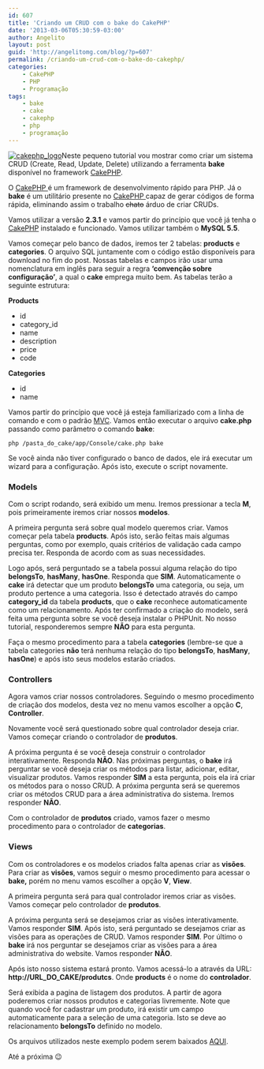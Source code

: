 ```yaml
---
id: 607
title: 'Criando um CRUD com o bake do CakePHP'
date: '2013-03-06T05:30:59-03:00'
author: Angelito
layout: post
guid: 'http://angelitomg.com/blog/?p=607'
permalink: /criando-um-crud-com-o-bake-do-cakephp/
categories:
    - CakePHP
    - PHP
    - Programação
tags:
    - bake
    - cake
    - cakephp
    - php
    - programação
---
```


[![cakephp_logo](http://angelitomg.github.io/wp-content/uploads/2012/12/cakephp_logo_250_trans.png)](http://angelitomg.github.io/wp-content/uploads/2012/12/cakephp_logo_250_trans.png)Neste pequeno tutorial vou mostrar como criar um sistema CRUD (Create, Read, Update, Delete) utilizando a ferramenta **bake** disponível no framework [CakePHP](http://cakephp.org).

O [CakePHP ](http://cakephp.org)é um framework de desenvolvimento rápido para PHP. Já o **bake** é um utilitário presente no [CakePHP ](http://cakephp.org)capaz de gerar códigos de forma rápida, eliminando assim o trabalho <del>chato</del> árduo de criar CRUDs.

Vamos utilizar a versão **2.3.1** e vamos partir do princípio que você já tenha o [CakePHP](http://cakephp.org) instalado e funcionado. Vamos utilizar também o **MySQL 5.5**.

Vamos começar pelo banco de dados, iremos ter 2 tabelas: **products** e **categories**. O arquivo SQL juntamente com o código estão disponíveis para download no fim do post. Nossas tabelas e campos irão usar uma nomenclatura em inglês para seguir a regra **‘convenção sobre configuração’**, a qual o **cake** emprega muito bem. As tabelas terão a seguinte estrutura:

**Products**

- id
- category\_id
- name
- description
- price
- code

**Categories**

- id
- name

Vamos partir do princípio que você já esteja familiarizado com a linha de comando e com o padrão [MVC](http://pt.wikipedia.org/wiki/MVC). Vamos então executar o arquivo **cake.php** passando como parâmetro o comando **bake**:

`php /pasta_do_cake/app/Console/cake.php bake`

Se você ainda não tiver configurado o banco de dados, ele irá executar um wizard para a configuração. Após isto, execute o script novamente.

### **Models**

Com o script rodando, será exibido um menu. Iremos pressionar a tecla **M**, pois primeiramente iremos criar nossos **modelos**.

A primeira pergunta será sobre qual modelo queremos criar. Vamos começar pela tabela **products**. Após isto, serão feitas mais algumas perguntas, como por exemplo, quais critérios de validação cada campo precisa ter. Responda de acordo com as suas necessidades.

Logo após, será perguntado se a tabela possui alguma relação do tipo **belongsTo**, **hasMany**, **hasOne**. Responda que **SIM**. Automaticamente o **cake** irá detectar que um produto **belongsTo** uma categoria, ou seja, um produto pertence a uma categoria. Isso é detectado através do campo **category\_id** da tabela **products**, que o **cake** reconhece automaticamente como um relacionamento. Após ter confirmado a criação do modelo, será feita uma pergunta sobre se você deseja instalar o PHPUnit. No nosso tutorial, responderemos sempre **NÃO** para esta pergunta.

Faça o mesmo procedimento para a tabela **categories** (lembre-se que a tabela categories **não** terá nenhuma relação do tipo **belongsTo**, **hasMany**, **hasOne**) e após isto seus modelos estarão criados.

### **Controllers**

Agora vamos criar nossos controladores. Seguindo o mesmo procedimento de criação dos modelos, desta vez no menu vamos escolher a opção **C**, **Controller**.

Novamente você será questionado sobre qual controlador deseja criar. Vamos começar criando o controlador de **produtos**.

A próxima pergunta é se você deseja construir o controlador interativamente. Responda **NÃO**. Nas próximas perguntas, o **bake** irá perguntar se você deseja criar os métodos para listar, adicionar, editar, visualizar produtos. Vamos responder **SIM** a esta pergunta, pois ela irá criar os métodos para o nosso CRUD. A próxima pergunta será se queremos criar os métodos CRUD para a área administrativa do sistema. Iremos responder **NÃO**.

Com o controlador de **produtos** criado, vamos fazer o mesmo procedimento para o controlador de **categorias**.

### **Views**

Com os controladores e os modelos criados falta apenas criar as **visões**. Para criar as **visões**, vamos seguir o mesmo procedimento para acessar o **bake,** porém no menu vamos escolher a opção **V**, **View**.

A primeira pergunta será para qual controlador iremos criar as visões. Vamos começar pelo controlador de **produtos**.

A próxima pergunta será se desejamos criar as visões interativamente. Vamos responder **SIM**. Após isto, será perguntado se desejamos criar as visões para as operações de CRUD. Vamos responder **SIM**. Por último o **bake** irá nos perguntar se desejamos criar as visões para a área administrativa do website. Vamos responder **NÃO**.

Após isto nosso sistema estará pronto. Vamos acessá-lo a através da URL: **http://URL\_DO\_CAKE/produtcs**. Onde **products** é o nome do **controlador**.

Será exibida a pagina de listagem dos produtos. A partir de agora poderemos criar nossos produtos e categorias livremente. Note que quando você for cadastrar um produto, irá existir um campo automaticamente para a seleção de uma categoria. Isto se deve ao relacionamento **belongsTo** definido no modelo.

Os arquivos utilizados neste exemplo podem serem baixados [AQUI](https://angelitomg.github.io/downloads/crud_cakephp.zip).

Até a próxima 😉